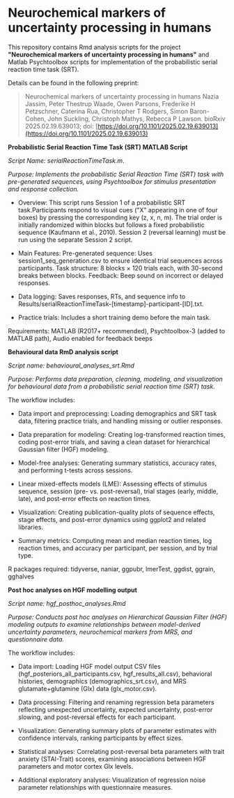 # Neurochemical markers of uncertainty processing in humans
This repository contains Rmd analysis scripts for the project **"Neurochemical markers of uncertainty processing in humans"** and Matlab Psychtoolbox scripts for implementation of the probabilistic serial reaction time task (SRT). 

Details can be found in the following preprint:
> Neurochemical markers of uncertainty processing in humans
Nazia Jassim, Peter Thestrup Waade, Owen Parsons, Frederike H Petzschner, Caterina Rua, Christopher T Rodgers, Simon Baron-Cohen, John Suckling, Christoph Mathys, Rebecca P Lawson. bioRxiv 2025.02.19.639013; doi: [https://doi.org/10.1101/2025.02.19.639013](https://doi.org/10.1101/2025.02.19.639013)


**Probabilistic Serial Reaction Time Task (SRT) MATLAB Script**

_Script Name: serialReactionTimeTask.m_.

_Purpose: Implements the probabilistic Serial Reaction Time (SRT) task with pre-generated sequences, using Psychtoolbox for stimulus presentation and response collection._

* Overview: This script runs Session 1 of a probabilistic SRT task.Participants respond to visual cues ("X" appearing in one of four boxes) by pressing the corresponding key (z, x, n, m). The trial order is initially randomized within blocks but follows a fixed probabilistic sequence (Kaufmann et al., 2010). Session 2 (reversal learning) must be run using the separate Session 2 script.

* Main Features: 
Pre-generated sequence: Uses session1_seq_generation.csv to ensure identical trial sequences across participants.
Task structure: 8 blocks × 120 trials each, with 30-second breaks between blocks.
Feedback: Beep sound on incorrect or delayed responses.

* Data logging: Saves responses, RTs, and sequence info to Results/serialReactionTimeTask-[timestamp]-participant-[ID].txt.

* Practice trials: Includes a short training demo before the main task.

Requirements:  MATLAB (R2017+ recommended), Psychtoolbox-3 (added to MATLAB path), Audio enabled for feedback beeps

**Behavioural data RmD analysis script**

_Script name: behavioural_analyses_srt.Rmd_

_Purpose: Performs data preparation, cleaning, modeling, and visualization for behavioural data from a probabilistic serial reaction time (SRT) task._ 

The workflow includes:

* Data import and preprocessing: Loading demographics and SRT task data, filtering practice trials, and handling missing or outlier responses.

* Data preparation for modeling: Creating log-transformed reaction times, coding post-error trials, and saving a clean dataset for hierarchical Gaussian filter (HGF) modeling.

* Model-free analyses: Generating summary statistics, accuracy rates, and performing t-tests across sessions.

* Linear mixed-effects models (LME):  Assessing effects of stimulus sequence, session (pre- vs. post-reversal), trial stages (early, middle, late), and post-error effects on reaction times.

* Visualization: Creating publication-quality plots of sequence effects, stage effects, and post-error dynamics using ggplot2 and related libraries.

* Summary metrics: Computing mean and median reaction times, log reaction times, and accuracy per participant, per session, and by trial type.

R packages required: tidyverse, naniar, ggpubr, lmerTest, ggdist, ggrain, gghalves

**Post hoc analyses on HGF modelling output**

_Script name: hgf_posthoc_analyses.Rmd_

_Purpose: Conducts post hoc analyses on Hierarchical Gaussian Filter (HGF) modeling outputs to examine relationships between model-derived uncertainty parameters, neurochemical markers from MRS, and questionnaire data._

The workflow includes:

* Data import: Loading HGF model output CSV files (hgf_posteriors_all_participants.csv, hgf_results_all.csv), behavioral histories, demographics (demographics_srt.csv), and MRS glutamate+glutamine (Glx) data (glx_motor.csv).

* Data processing: Filtering and renaming regression beta parameters reflecting unexpected uncertainty, expected uncertainty, post-error slowing, and post-reversal effects for each participant.

* Visualization: Generating summary plots of parameter estimates with confidence intervals, ranking participants by effect sizes.

* Statistical analyses: Correlating post-reversal beta parameters with trait anxiety (STAI-Trait) scores, examining associations between HGF parameters and motor cortex Glx levels.

* Additional exploratory analyses: Visualization of regression noise parameter relationships with questionnaire measures.
